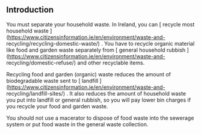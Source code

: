 ##  Introduction

You must separate your household waste. In Ireland, you can [ recycle most
household waste ](https://www.citizensinformation.ie/en/environment/waste-and-
recycling/recycling-domestic-waste/) . You have to recycle organic material
like food and garden waste separately from [ general household rubbish
](https://www.citizensinformation.ie/en/environment/waste-and-
recycling/domestic-refuse/) and other recyclable items.

Recycling food and garden (organic) waste reduces the amount of biodegradable
waste sent to [ landfill
](https://www.citizensinformation.ie/en/environment/waste-and-
recycling/landfill-sites/) . It also reduces the amount of household waste you
put into landfill or general rubbish, so you will pay lower bin charges if you
recycle your food and garden waste.

You should not use a macerator to dispose of food waste into the sewerage
system or put food waste in the general waste collection.
